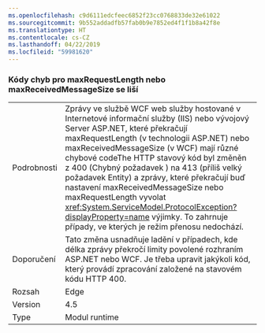 ```yaml
---
ms.openlocfilehash: c9d6111edcfeec6852f23cc0768833de32e61022
ms.sourcegitcommit: 9b552addadfb57fab0b9e7852ed4f1f1b8a42f8e
ms.translationtype: HT
ms.contentlocale: cs-CZ
ms.lasthandoff: 04/22/2019
ms.locfileid: "59981620"
---
```

### <a name="error-codes-for-maxrequestlength-or-maxreceivedmessagesize-are-different"></a>Kódy chyb pro maxRequestLength nebo maxReceivedMessageSize se liší

|   |   |
|---|---|
|Podrobnosti|Zprávy ve službě WCF web služby hostované v Internetové informační služby (IIS) nebo vývojový Server ASP.NET, které překračují maxRequestLength (v technologii ASP.NET) nebo maxReceivedMessageSize (v WCF) mají různé chybové codeThe HTTP stavový kód byl změněn z 400 (Chybný požadavek ) na 413 (příliš velký požadavek Entity) a zprávy, které překračují buď nastavení maxReceivedMessageSize nebo maxRequestLength vyvolat <xref:System.ServiceModel.ProtocolException?displayProperty=name> výjimky. To zahrnuje případy, ve kterých je režim přenosu nedochází.|
|Doporučení|Tato změna usnadňuje ladění v případech, kde délka zprávy překročí limity povolené rozhraním ASP.NET nebo WCF. Je třeba upravit jakýkoli kód, který provádí zpracování založené na stavovém kódu HTTP 400.|
|Rozsah|Edge|
|Version|4.5|
|Type|Modul runtime|
